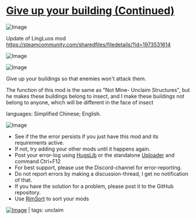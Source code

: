 # [Give up your building (Continued)](https://steamcommunity.com/sharedfiles/filedetails/?id=2564783983)

![Image](https://i.imgur.com/buuPQel.png)

Update of LingLuos mod
https://steamcommunity.com/sharedfiles/filedetails/?id=1973531614

![Image](https://i.imgur.com/pufA0kM.png)
	
![Image](https://i.imgur.com/Z4GOv8H.png)

Give up your buildings so that enemies won't attack them.

The function of this mod is the same as "Not Mine- Unclaim Structures", but he makes these buildings belong to insect, and I make these buildings not belong to anyone, which will be different in the face of insect

languages:
Simplified Chinese;
English.

![Image](https://i.imgur.com/PwoNOj4.png)



-  See if the the error persists if you just have this mod and its requirements active.
-  If not, try adding your other mods until it happens again.
-  Post your error-log using [HugsLib](https://steamcommunity.com/workshop/filedetails/?id=818773962) or the standalone [Uploader](https://steamcommunity.com/sharedfiles/filedetails/?id=2873415404) and command Ctrl+F12
-  For best support, please use the Discord-channel for error-reporting.
-  Do not report errors by making a discussion-thread, I get no notification of that.
-  If you have the solution for a problem, please post it to the GitHub repository.
-  Use [RimSort](https://github.com/RimSort/RimSort/releases/latest) to sort your mods

 

[![Image](https://img.shields.io/github/v/release/emipa606/GiveUpYourBuilding?label=latest%20version&style=plastic&color=9f1111&labelColor=black)](https://steamcommunity.com/sharedfiles/filedetails/changelog/2564783983) | tags:  unclaim
